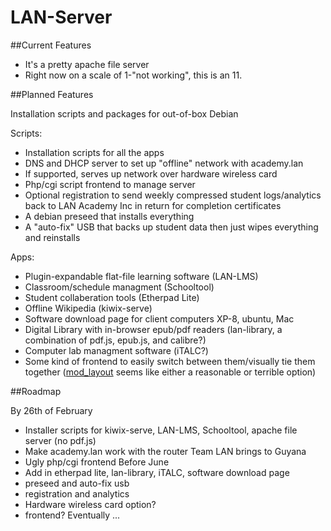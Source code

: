 LAN-Server
==========

##Current Features

 * It's a pretty apache file server
 * Right now on a scale of 1-"not working", this is an 11.


##Planned Features

Installation scripts and packages for out-of-box Debian

Scripts:

 * Installation scripts for all the apps
 * DNS and DHCP server to set up "offline" network with academy.lan
 * If supported, serves up network over hardware wireless card
 * Php/cgi script frontend to manage server
 * Optional registration to send weekly compressed student logs/analytics back to LAN Academy Inc in return for completion certificates 
 * A debian preseed that installs everything
 * A "auto-fix" USB that backs up student data then just wipes everything and reinstalls

 

Apps: 

 * Plugin-expandable flat-file learning software (LAN-LMS)
 * Classroom/schedule managment (Schooltool)
 * Student collaberation tools (Etherpad Lite)
 * Offline Wikipedia (kiwix-serve)
 * Software download page for client computers XP-8, ubuntu, Mac
 * Digital Library with in-browser epub/pdf readers (lan-library, a combination of pdf.js, epub.js, and calibre?)
 * Computer lab managment software (iTALC?)
 * Some kind of frontend to easily switch between them/visually tie them together ([mod_layout](http://www.musc.edu/webserver/mod_layout.html) seems like either a reasonable or terrible option)



##Roadmap

By 26th of February
 * Installer scripts for kiwix-serve, LAN-LMS, Schooltool, apache file server (no pdf.js)
 * Make academy.lan work with the router Team LAN brings to Guyana
 * Ugly php/cgi frontend 
Before June 
 * Add in etherpad lite, lan-library, iTALC, software download page
 * preseed and auto-fix usb
 * registration and analytics
 * Hardware wireless card option?
 * frontend?
Eventually
...

